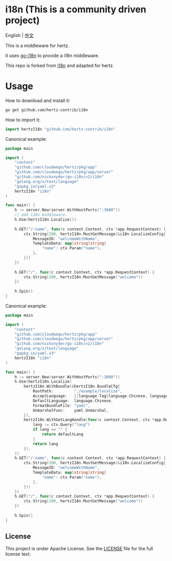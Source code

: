 # i18n (This is a community driven project)
English | [中文](README_CN.md)

This is a middleware for hertz.

it uses [go-i18n](github.com/nicksnyder/go-i18n) to provide a i18n middleware. 

This repo is forked from [i18n](https://github.com/gin-contrib/i18n) and adapted for hertz.

# Usage 
How to download and install it:
```bash
go get github.com/hertz-contrib/i18n
```
How to import it:
```go
import hertzI18n "github.com/hertz-contrib/i18n"
```

Canonical example:
```go
package main

import (
	"context"
	"github.com/cloudwego/hertz/pkg/app"
	"github.com/cloudwego/hertz/pkg/app/server"
	"github.com/nicksnyder/go-i18n/v2/i18n"
	"golang.org/x/text/language"
	"gopkg.in/yaml.v3"
	hertzI18n "i18n"
)

func main() {
	h := server.New(server.WithHostPorts(":3000"))
    // add i18n middleware.
	h.Use(hertzI18n.Localize())
    
	h.GET("/:name", func(c context.Context, ctx *app.RequestContext) {
		ctx.String(200, hertzI18n.MustGetMessage(&i18n.LocalizeConfig{
			MessageID: "welcomeWithName",
			TemplateData: map[string]string{
				"name": ctx.Param("name"),
			},
		}))
	})
  
	h.GET("/", func(c context.Context, ctx *app.RequestContext) {
		ctx.String(200, hertzI18n.MustGetMessage("welcome"))
	})
	
	h.Spin()
}
```

Canonical example:
```go
package main

import (
	"context"
	"github.com/cloudwego/hertz/pkg/app"
	"github.com/cloudwego/hertz/pkg/app/server"
	"github.com/nicksnyder/go-i18n/v2/i18n"
	"golang.org/x/text/language"
	"gopkg.in/yaml.v3"
	hertzI18n "i18n"
)

func main() {
	h := server.New(server.WithHostPorts(":3000"))
	h.Use(hertzI18n.Localize(
		hertzI18n.WithBundle(&hertzI18n.BundleCfg{
			RootPath:         "./example/localize",
			AcceptLanguage:   []language.Tag{language.Chinese, language.English},
			DefaultLanguage:  language.Chinese,
			FormatBundleFile: "yaml",
			UnmarshalFunc:    yaml.Unmarshal,
		}),
		hertzI18n.WithGetLangHandle(func(c context.Context, ctx *app.RequestContext, defaultLang string) string {
			lang := ctx.Query("lang")
			if lang == "" {
				return defaultLang
			}
			return lang
		}),
	))
	h.GET("/:name", func(c context.Context, ctx *app.RequestContext) {
		ctx.String(200, hertzI18n.MustGetMessage(&i18n.LocalizeConfig{
			MessageID: "welcomeWithName",
			TemplateData: map[string]string{
				"name": ctx.Param("name"),
			},
		}))
	})
	h.GET("/", func(c context.Context, ctx *app.RequestContext) {
		ctx.String(200, hertzI18n.MustGetMessage("welcome"))
	})
	
	h.Spin()
}
```

## License

This project is under Apache License. See the [LICENSE](LICENSE) file for the full license text.
